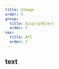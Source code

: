 ```yaml
---
title: GImage
order: 5
group:
  title: DisplayObject
  order: 2
nav:
  title: API
  order: 2
---
```


## text

<code src="./demos/image.tsx" compact defaultShowCode></code>
